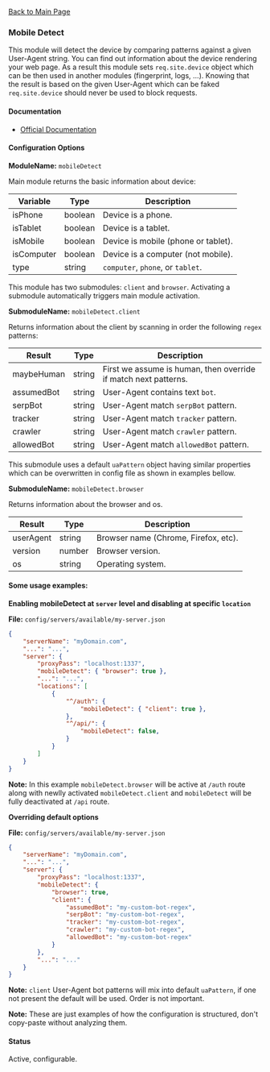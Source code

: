 [Back to Main Page](https://github.com/SorinGFS/webaccess#configuration)

### Mobile Detect

This module will detect the device by comparing patterns against a given User-Agent string. You can find out information about the device rendering your web page. As a result this module sets `req.site.device` object which can be then used in another modules (fingerprint, logs, ...). Knowing that the result is based on the given User-Agent which can be faked `req.site.device` should never be used to block requests.

#### Documentation

- [Official Documentation](https://github.com/hgoebl/mobile-detect.js/)

#### Configuration Options

**ModuleName:** `mobileDetect`

Main module returns the basic information about device:

| Variable   | Type    | Description                             |
| ---------- | ------- | --------------------------------------- |
| isPhone    | boolean | Device is a phone.                      |
| isTablet   | boolean | Device is a tablet.                     |
| isMobile   | boolean | Device is mobile (phone or tablet).     |
| isComputer | boolean | Device is a computer (not mobile).      |
| type       | string  | `computer`, `phone`, or `tablet`.       |

This module has two submodules: `client` and `browser`. Activating a submodule automatically triggers main module activation. 

**SubmoduleName:** `mobileDetect.client`

Returns information about the client by scanning in order the following `regex` patterns:

| Result     | Type   | Description                                                     |
| ---------- | ------ | --------------------------------------------------------------- |
| maybeHuman | string | First we assume is human, then override if match next patterns. |
| assumedBot | string | User-Agent contains text `bot`.                                 |
| serpBot    | string | User-Agent match `serpBot` pattern.                             |
| tracker    | string | User-Agent match `tracker` pattern.                             |
| crawler    | string | User-Agent match `crawler` pattern.                             |
| allowedBot | string | User-Agent match `allowedBot` pattern.                          |

This submodule uses a default `uaPattern` object having similar properties which can be overwritten in config file as shown in examples bellow.

**SubmoduleName:** `mobileDetect.browser`

Returns information about the browser and os.

| Result    | Type   | Description                          |
| --------- | ------ | ------------------------------------ |
| userAgent | string | Browser name (Chrome, Firefox, etc). |
| version   | number | Browser version.                     |
| os        | string | Operating system.                    |

#### Some usage examples:

**Enabling mobileDetect at `server` level and disabling at specific `location`**

**File:** `config/servers/available/my-server.json`

```json
{
    "serverName": "myDomain.com",
    "...": "...",
    "server": {
        "proxyPass": "localhost:1337",
        "mobileDetect": { "browser": true },
        "...": "...",
        "locations": [
            {
                "^/auth": {
                    "mobileDetect": { "client": true },
                },
                "^/api/": {
                    "mobileDetect": false,
                }
            }
        ]
    }
}
```
**Note:** In this example `mobileDetect.browser` will be active at `/auth` route along with newlly activated `mobileDetect.client` and `mobileDetect` will be fully deactivated at `/api` route.

**Overriding default options**

**File:** `config/servers/available/my-server.json`

```json
{
    "serverName": "myDomain.com",
    "...": "...",
    "server": {
        "proxyPass": "localhost:1337",
        "mobileDetect": {
            "browser": true,
            "client": {
                "assumedBot": "my-custom-bot-regex",
                "serpBot": "my-custom-bot-regex",
                "tracker": "my-custom-bot-regex",
                "crawler": "my-custom-bot-regex",
                "allowedBot": "my-custom-bot-regex"
            }
        },
        "...": "..."
    }
}
```
**Note:** `client` User-Agent bot patterns will mix into default `uaPattern`, if one not present the default will be used. Order is not important.

**Note:** These are just examples of how the configuration is structured, don't copy-paste without analyzing them.

#### Status

Active, configurable.